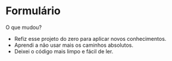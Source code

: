 # Formulário

O que mudou?
- Refiz esse projeto do zero para aplicar novos conhecimentos.
- Aprendi a não usar mais os caminhos absolutos.
- Deixei o código mais limpo e fácil de ler.
